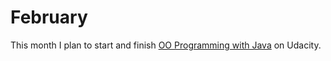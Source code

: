 # February
This month I plan to start and finish [OO Programming with Java](https://classroom.udacity.com/courses/ud283) on Udacity.
